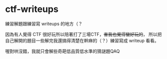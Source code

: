 # ctf-writeups
練習解題跟練習寫 writeups 的地方（？

因為有人覺得 CTF 很好玩所以陪著打了三場CTF，~~害我也覺得蠻好玩的~~， 
所以把自己解開的題目一些解完我還搞得清楚在幹麻的（？）練習寫成 writeup 看看。


喔對哄沒錯，我就只會解些奇葩低品質低水準的猜謎題QAQ 
